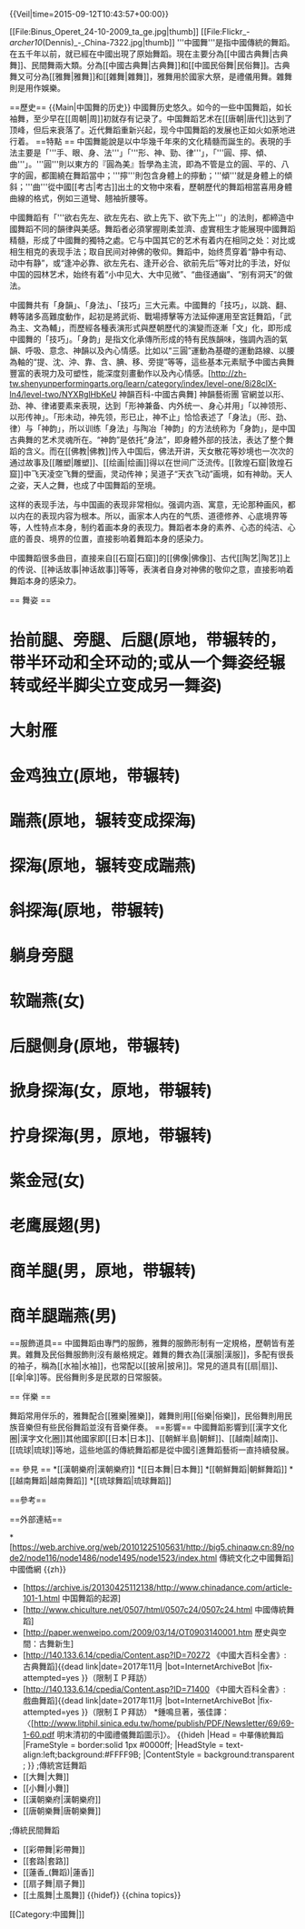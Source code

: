 {{Veil|time=2015-09-12T10:43:57+00:00}}

[[File:Binus_Operet_24-10-2009_ta_ge.jpg|thumb]]
[[File:Flickr_-_archer10_(Dennis)_-_China-7322.jpg|thumb]]
'''中國舞'''是指中國傳統的舞蹈。在五千年以前，就已經在中國出現了原始舞蹈<ref name="中國舞蹈"/>。現在主要分為[[中國古典舞|古典舞]]、民間舞兩大類。分為[[中國古典舞|古典舞]]和[[中國民俗舞|民俗舞]]。古典舞又可分為[[雅舞|雅舞]]和[[雜舞|雜舞]]，雅舞用於國家大祭，是禮儀用舞。雜舞則是用作娛樂。

==歷史==
{{Main|中国舞的历史}}
中國舞历史悠久。如今的一些中国舞蹈，如长袖舞，至少早在[[周朝|周]]初就存有记录了。中国舞蹈艺术在[[唐朝|唐代]]达到了顶峰，但后来衰落了。近代舞蹈重新兴起，现今中国舞蹈的发展也正如火如荼地进行着。
==特點 ==
中国舞能說是以中华幾千年來的文化精髓而誕生的。表現的手法主要是「'''手、眼、身、法'''」「'''形、神、勁、律'''」，「'''圓、擰、傾、曲'''」。'''圓'''則以東方的『圓為美』哲學為主流，即為不管是立的圓、平的、八字的圓，都圍繞在舞蹈當中；'''擰'''則包含身體上的擰動；'''傾'''就是身體上的傾斜；'''曲'''從中國[[考古|考古]]出土的文物中來看，歷朝歷代的舞蹈相當喜用身體曲線的格式，例如三道彎、翹袖折腰等。

中國舞蹈有「'''欲右先左、欲左先右、欲上先下、欲下先上'''」的法則，都締造中國舞蹈不同的韻律與美感。舞蹈者必須掌握剛柔並濟、虛實相生才能展現中國舞蹈精髓，形成了中國舞的獨特之處。它与中国其它的艺术有着内在相同之处：对比或相生相克的表现手法；取自民间对神佛的敬仰。舞蹈中，始终贯穿着“静中有动、动中有静”，或“逢冲必靠、欲左先右、逢开必合、欲前先后”等对比的手法，好似中国的园林艺术，始终有着“小中见大、大中见微”、“曲径通幽”、“别有洞天”的做法。

中國舞共有「身韻」、「身法」、「技巧」三大元素。中國舞的「技巧」，以跳、翻、轉等諸多高難度動作，起初是將武術、戰場搏擊等方法延伸運用至宮廷舞蹈，「武為主、文為輔」，而歷經各種表演形式與歷朝歷代的演變而逐漸「文」化，即形成中國舞的「技巧」。「身韵」是指文化承傳所形成的特有民族韻味，強調內涵的氣韻、呼吸、意念、神韻以及內心情感。比如以“三圓”運動為基礎的運動路線、以腰為軸的“提、沈、沖、靠、含、腆、移、旁提”等等，這些基本元素賦予中國古典舞豐富的表現力及可塑性，能深度刻畫動作以及內心情感。<ref>[http://zh-tw.shenyunperformingarts.org/learn/category/index/level-one/8i28clX-ln4/level-two/NYXRglHbKeU 神韻百科-中國古典舞]  神韻藝術團 官網</ref>並以形、劲、神、律诸要素来表現，达到「形神兼备、内外统一、身心并用」「以神领形、以形传神」。「形未动，神先领，形已止，神不止」恰恰表述了「身法」（形、劲、律）与「神韵」，所以训练「身法」与陶冶「神韵」的方法统称为「身韵」，是中国古典舞的艺术灵魂所在。“神韵”是依托“身法”，即身體外部的技法，表达了整个舞蹈的含义。而在[[佛教|佛教]]传入中国后，佛法开讲，天女散花等妙境也一次次的通过故事及[[雕塑|雕塑]]、[[绘画|绘画]]得以在世间广泛流传。[[敦煌石窟|敦煌石窟]]中飞天凌空飞舞的壁画，灵动传神；吴道子“天衣飞动”画境，如有神助。天人之姿，天人之舞，也成了中国舞蹈的至境。

这样的表现手法，与中国画的表现非常相似。强调内涵、寓意，无论那种画风，都以内在的表现内容为根本。所以，画家本人内在的气质、道德修养、心底境界等等，人性特点本身，制约着画本身的表现力。舞蹈者本身的素养、心态的纯洁、心底的善良、境界的位置，直接影响着舞蹈本身的感染力。

中國舞蹈很多曲目，直接来自[[石窟|石窟]]的[[佛像|佛像]]、古代[[陶艺|陶艺]]上的传说、[[神话故事|神话故事]]等等，表演者自身对神佛的敬仰之意，直接影响着舞蹈本身的感染力。

== 舞姿 ==
# 抬前腿、旁腿、后腿(原地，带辗转的，带半环动和全环动的;或从一个舞姿经辗转或经半脚尖立变成另一舞姿)
# 大射雁
# 金鸡独立(原地，带辗转)
# 踹燕(原地，辗转变成探海)
# 探海(原地，辗转变成踹燕)
# 斜探海(原地，带辗转)
# 躺身旁腿
# 软踹燕(女)
# 后腿侧身(原地，带辗转)
# 掀身探海(女，原地，带辗转)
# 拧身探海(男，原地，带辗转)
# 紫金冠(女)
# 老鹰展翅(男)
# 商羊腿(男，原地，带辗转)
# 商羊腿踹燕(男)


==服飾道具==
中國舞蹈由專門的服飾，雅舞的服飾形制有一定規格，歷朝皆有差異。雜舞及民俗舞服飾則沒有嚴格規定。雜舞的舞衣為[[漢服|漢服]]，多配有很長的袖子，稱為[[水袖|水袖]]，也常配以[[披帛|披帛]]。常見的道具有[[扇|扇]]、[[傘|傘]]等。民俗舞則多是民眾的日常服裝。


== 伴樂 ==

舞蹈常用伴乐的，雅舞配合[[雅樂|雅樂]]，雜舞則用[[俗樂|俗樂]]，民俗舞則用民族音樂但有些民俗舞蹈並沒有音樂伴奏。
==影響==
中國舞蹈影響到[[漢字文化圈|漢字文化圈]]其他國家即[[日本|日本]]、[[朝鮮半島|朝鮮]]、[[越南|越南]]、[[琉球|琉球]]等地，這些地區的傳統舞蹈都是從中國引進舞蹈藝術一直持續發展。

== 參見 ==
*[[漢朝樂府|漢朝樂府]]
*[[日本舞|日本舞]]
*[[朝鮮舞蹈|朝鮮舞蹈]]
*[[越南舞蹈|越南舞蹈]]
*[[琉球舞蹈|琉球舞蹈]]

==參考==
<div class="references-small">
<references></references>
</div>

==外部連結==

*[https://web.archive.org/web/20101225105631/http://big5.chinaqw.cn:89/node2/node116/node1486/node1495/node1523/index.html 傳統文化之中國舞蹈] 中國僑網 {{zh}}
* [https://archive.is/20130425112138/http://www.chinadance.com/article-101-1.html 中国舞蹈的起源]
* [http://www.chiculture.net/0507/html/0507c24/0507c24.html 中國傳統舞蹈]
* [http://paper.wenweipo.com/2009/03/14/OT0903140001.htm 歷史與空間：古舞新生]
* [http://140.133.6.14/cpedia/Content.asp?ID=70272 《中國大百科全書》: 古典舞蹈]{{dead link|date=2017年11月 |bot=InternetArchiveBot |fix-attempted=yes }}（限制ＩＰ拜訪）
* [http://140.133.6.14/cpedia/Content.asp?ID=71400 《中國大百科全書》: 戲曲舞蹈]{{dead link|date=2017年11月 |bot=InternetArchiveBot |fix-attempted=yes }}（限制ＩＰ拜訪）
*鍾鳴旦著，張佳譯：〈[http://www.litphil.sinica.edu.tw/home/publish/PDF/Newsletter/69/69-1-60.pdf 明末清初的中國禮儀舞蹈圖示]〉。
{{hideh
|Head = <font size="2">中華傳統舞蹈 </font>
|FrameStyle   = border:solid 1px #0000ff;
|HeadStyle    = text-align:left;background:#FFFF9B;
|ContentStyle = background:transparent ;
}}
;傳統宮廷舞蹈 
* [[大舞|大舞]]
* [[小舞|小舞]]
* [[漢朝樂府|漢朝樂府]]
* [[唐朝樂舞|唐朝樂舞]]

;傳統民間舞蹈 
* [[彩帶舞|彩帶舞]]
* [[套路|套路]]
* [[蓮香_(舞蹈)|蓮香]]
* [[扇子舞|扇子舞]]
* [[土風舞|土風舞]]
{{hidef}}
{{china topics}}

[[Category:中國舞|]]